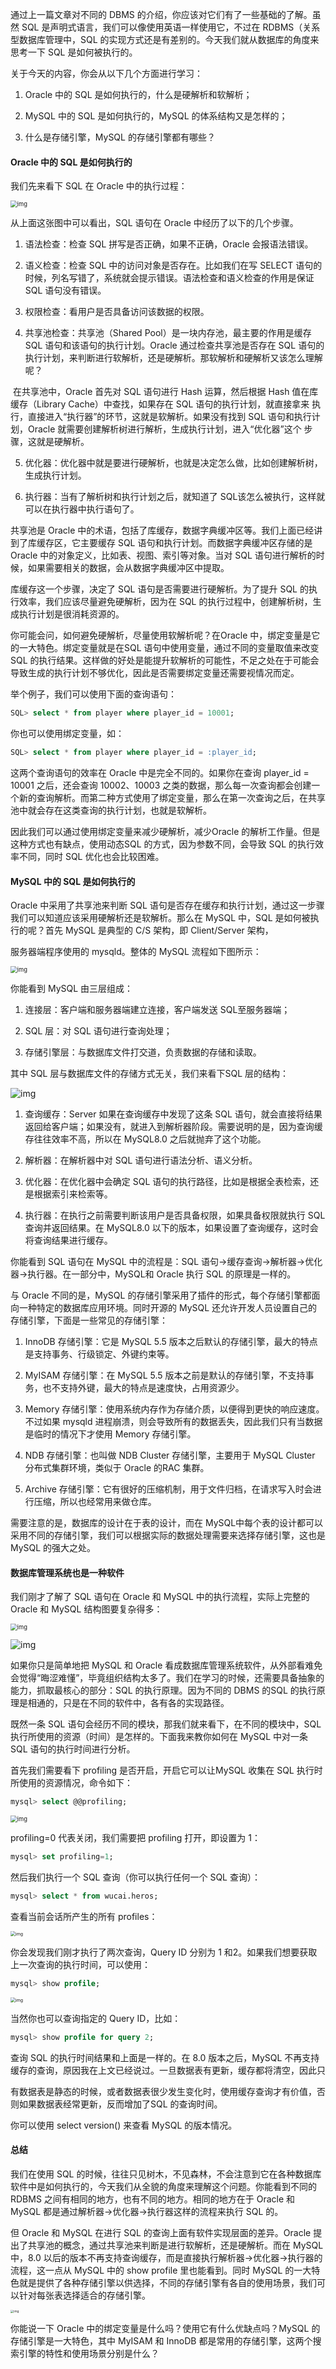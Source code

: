 通过上一篇文章对不同的 DBMS 的介绍，你应该对它们有了一些基础的了解。虽然 SQL 是声明式语言，我们可以像使用英语一样使用它，不过在 RDBMS（关系型数据库管理中，SQL 的实现方式还是有差别的。今天我们就从数据库的角度来思考一下 SQL 是如何被执行的。

关于今天的内容，你会从以下几个方面进行学习：

1. Oracle 中的 SQL 是如何执行的，什么是硬解析和软解析；

2. MySQL 中的 SQL 是如何执行的，MySQL 的体系结构又是怎样的；

3. 什么是存储引擎，MySQL 的存储引擎都有哪些？

#### Oracle 中的 SQL 是如何执行的

我们先来看下 SQL 在 Oracle 中的执行过程：

<img src="Untitled.assets/4b43aeaf9bb0fe2d576757d3fef50070.png" alt="img" style="zoom:67%;" />

从上面这张图中可以看出，SQL 语句在 Oracle 中经历了以下的几个步骤。

1. 语法检查：检查 SQL 拼写是否正确，如果不正确，Oracle 会报语法错误。

2. 语义检查：检查 SQL 中的访问对象是否存在。比如我们在写 SELECT 语句的时候，列名写错了，系统就会提示错误。语法检查和语义检查的作用是保证 SQL 语句没有错误。

3. 权限检查：看用户是否具备访问该数据的权限。

4. 共享池检查：共享池（Shared Pool）是一块内存池，最主要的作用是缓存 SQL 语句和该语句的执行计划。Oracle 通过检查共享池是否存在 SQL 语句的执行计划，来判断进行软解析，还是硬解析。那软解析和硬解析又该怎么理解呢？

​		在共享池中，Oracle 首先对 SQL 语句进行 Hash 运算，然后根据 Hash 值在库缓存（Library Cache）中查找，如果存在 SQL 语句的执行计划，就直接拿来		执行，直接进入“执行器”的环节，这就是软解析。如果没有找到 SQL 语句和执行计划，Oracle 就需要创建解析树进行解析，生成执行计划，进入“优化器”这个		步骤，这就是硬解析。

5. 优化器：优化器中就是要进行硬解析，也就是决定怎么做，比如创建解析树，生成执行计划。

6. 执行器：当有了解析树和执行计划之后，就知道了 SQL该怎么被执行，这样就可以在执行器中执行语句了。



共享池是 Oracle 中的术语，包括了库缓存，数据字典缓冲区等。我们上面已经讲到了库缓存区，它主要缓存 SQL 语句和执行计划。而数据字典缓冲区存储的是 Oracle 中的对象定义，比如表、视图、索引等对象。当对 SQL 语句进行解析的时候，如果需要相关的数据，会从数据字典缓冲区中提取。

库缓存这一个步骤，决定了 SQL 语句是否需要进行硬解析。为了提升 SQL 的执行效率，我们应该尽量避免硬解析，因为在 SQL 的执行过程中，创建解析树，生成执行计划是很消耗资源的。

你可能会问，如何避免硬解析，尽量使用软解析呢？在Oracle 中，绑定变量是它的一大特色。绑定变量就是在SQL 语句中使用变量，通过不同的变量取值来改变 SQL 的执行结果。这样做的好处是能提升软解析的可能性，不足之处在于可能会导致生成的执行计划不够优化，因此是否需要绑定变量还需要视情况而定。

举个例子，我们可以使用下面的查询语句：

```sql
SQL> select * from player where player_id = 10001;
```

你也可以使用绑定变量，如：

```sql
SQL> select * from player where player_id = :player_id;
```

这两个查询语句的效率在 Oracle 中是完全不同的。如果你在查询 player_id = 10001 之后，还会查询 10002、10003 之类的数据，那么每一次查询都会创建一个新的查询解析。而第二种方式使用了绑定变量，那么在第一次查询之后，在共享池中就会存在这类查询的执行计划，也就是软解析。

因此我们可以通过使用绑定变量来减少硬解析，减少Oracle 的解析工作量。但是这种方式也有缺点，使用动态SQL 的方式，因为参数不同，会导致 SQL 的执行效率不同，同时 SQL 优化也会比较困难。

#### MySQL 中的 SQL 是如何执行的

Oracle 中采用了共享池来判断 SQL 语句是否存在缓存和执行计划，通过这一步骤我们可以知道应该采用硬解析还是软解析。那么在 MySQL 中，SQL 是如何被执行的呢？首先 MySQL 是典型的 C/S 架构，即 Client/Server 架构，

服务器端程序使用的 mysqld。整体的 MySQL 流程如下图所示：

<img src="Untitled.assets/c4b24ef2377e0d233af69925b0d7139e.png" alt="img" style="zoom:67%;" />

你能看到 MySQL 由三层组成：

1. 连接层：客户端和服务器端建立连接，客户端发送 SQL至服务器端；

2. SQL 层：对 SQL 语句进行查询处理；

3. 存储引擎层：与数据库文件打交道，负责数据的存储和读取。

其中 SQL 层与数据库文件的存储方式无关，我们来看下SQL 层的结构：

![img](Untitled.assets/30819813cc9d53714c08527e282ede79.jpg)

1. 查询缓存：Server 如果在查询缓存中发现了这条 SQL 语句，就会直接将结果返回给客户端；如果没有，就进入到解析器阶段。需要说明的是，因为查询缓存往往效率不高，所以在 MySQL8.0 之后就抛弃了这个功能。

2. 解析器：在解析器中对 SQL 语句进行语法分析、语义分析。

3. 优化器：在优化器中会确定 SQL 语句的执行路径，比如是根据全表检索，还是根据索引来检索等。

4. 执行器：在执行之前需要判断该用户是否具备权限，如果具备权限就执行 SQL 查询并返回结果。在 MySQL8.0 以下的版本，如果设置了查询缓存，这时会将查询结果进行缓存。

你能看到 SQL 语句在 MySQL 中的流程是：SQL 语句→缓存查询→解析器→优化器→执行器。在一部分中，MySQL和 Oracle 执行 SQL 的原理是一样的。

与 Oracle 不同的是，MySQL 的存储引擎采用了插件的形式，每个存储引擎都面向一种特定的数据库应用环境。同时开源的 MySQL 还允许开发人员设置自己的存储引擎，下面是一些常见的存储引擎：

1. InnoDB 存储引擎：它是 MySQL 5.5 版本之后默认的存储引擎，最大的特点是支持事务、行级锁定、外键约束等。

2. MyISAM 存储引擎：在 MySQL 5.5 版本之前是默认的存储引擎，不支持事务，也不支持外键，最大的特点是速度快，占用资源少。

3. Memory 存储引擎：使用系统内存作为存储介质，以便得到更快的响应速度。不过如果 mysqld 进程崩溃，则会导致所有的数据丢失，因此我们只有当数据是临时的情况下才使用 Memory 存储引擎。

4. NDB 存储引擎：也叫做 NDB Cluster 存储引擎，主要用于 MySQL Cluster 分布式集群环境，类似于 Oracle 的RAC 集群。

5. Archive 存储引擎：它有很好的压缩机制，用于文件归档，在请求写入时会进行压缩，所以也经常用来做仓库。

需要注意的是，数据库的设计在于表的设计，而在 MySQL中每个表的设计都可以采用不同的存储引擎，我们可以根据实际的数据处理需要来选择存储引擎，这也是 MySQL 的强大之处。

#### 数据库管理系统也是一种软件

我们刚才了解了 SQL 语句在 Oracle 和 MySQL 中的执行流程，实际上完整的 Oracle 和 MySQL 结构图要复杂得多：

<img src="Untitled.assets/d99e951b69a692c7f075dd21116d3574.png" alt="img" style="zoom:67%;" />

![img](Untitled.assets/9b515e012856099b05d9dc3a5eaabe7f.png)

如果你只是简单地把 MySQL 和 Oracle 看成数据库管理系统软件，从外部看难免会觉得“晦涩难懂”，毕竟组织结构太多了。我们在学习的时候，还需要具备抽象的能力，抓取最核心的部分：SQL 的执行原理。因为不同的 DBMS 的SQL 的执行原理是相通的，只是在不同的软件中，各有各的实现路径。

既然一条 SQL 语句会经历不同的模块，那我们就来看下，在不同的模块中，SQL 执行所使用的资源（时间）是怎样的。下面我来教你如何在 MySQL 中对一条 SQL 语句的执行时间进行分析。

首先我们需要看下 profiling 是否开启，开启它可以让MySQL 收集在 SQL 执行时所使用的资源情况，命令如下：

```sql
mysql> select @@profiling;
```

<img src="Untitled.assets/bcbfdd58b908dc8820fb57d00ff4dcc1.png" alt="img" style="zoom:67%;" />

profiling=0 代表关闭，我们需要把 profiling 打开，即设置为 1：

```sql
mysql> set profiling=1;
```

然后我们执行一个 SQL 查询（你可以执行任何一个 SQL 查询）：

```sql
mysql> select * from wucai.heros;
```

查看当前会话所产生的所有 profiles：

<img src="Untitled.assets/d9445abcde0f3b38488afe21aca8e9bf.png" alt="img" style="zoom: 50%;" />

你会发现我们刚才执行了两次查询，Query ID 分别为 1 和2。如果我们想要获取上一次查询的执行时间，可以使用：

```sql
mysql> show profile;
```

<img src="Untitled.assets/09ef901a55ffcd32ed263d82e3cf1f7d.png" alt="img" style="zoom: 50%;" />

当然你也可以查询指定的 Query ID，比如：

```sql
mysql> show profile for query 2;
```

查询 SQL 的执行时间结果和上面是一样的。在 8.0 版本之后，MySQL 不再支持缓存的查询，原因我在上文已经说过。一旦数据表有更新，缓存都将清空，因此只

有数据表是静态的时候，或者数据表很少发生变化时，使用缓存查询才有价值，否则如果数据表经常更新，反而增加了SQL 的查询时间。

你可以使用 select version() 来查看 MySQL 的版本情况。

#### 总结

我们在使用 SQL 的时候，往往只见树木，不见森林，不会注意到它在各种数据库软件中是如何执行的，今天我们从全貌的角度来理解这个问题。你能看到不同的 RDBMS 之间有相同的地方，也有不同的地方。相同的地方在于 Oracle 和 MySQL 都是通过解析器→优化器→执行器这样的流程来执行 SQL 的。

但 Oracle 和 MySQL 在进行 SQL 的查询上面有软件实现层面的差异。Oracle 提出了共享池的概念，通过共享池来判断是进行软解析，还是硬解析。而在 MySQL 中，8.0 以后的版本不再支持查询缓存，而是直接执行解析器→优化器→执行器的流程，这一点从 MySQL 中的 show profile 里也能看到。同时 MySQL 的一大特色就是提供了各种存储引擎以供选择，不同的存储引擎有各自的使用场景，我们可以针对每张表选择适合的存储引擎。

<img src="Untitled.assets/02719a80d54a174dec8672d1f87295f1.jpg" alt="img" style="zoom:33%;" />





你能说一下 Oracle 中的绑定变量是什么吗？使用它有什么优缺点吗？MySQL 的存储引擎是一大特色，其中 MyISAM 和 InnoDB 都是常用的存储引擎，这两个搜索引擎的特性和使用场景分别是什么？